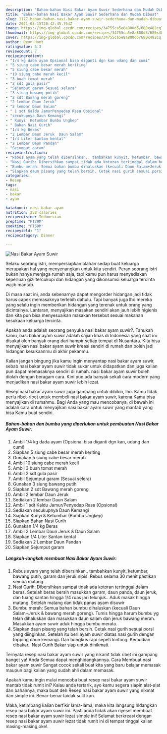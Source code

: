 ```yaml
---
description: "Bahan-bahan Nasi Bakar Ayam Suwir Sederhana dan Mudah Dibuat"
title: "Bahan-bahan Nasi Bakar Ayam Suwir Sederhana dan Mudah Dibuat"
slug: 1177-bahan-bahan-nasi-bakar-ayam-suwir-sederhana-dan-mudah-dibuat
date: 2021-05-15T20:42:45.764Z
image: https://img-global.cpcdn.com/recipes/34755ca5e8a800d5/680x482cq70/nasi-bakar-ayam-suwir-foto-resep-utama.jpg
thumbnail: https://img-global.cpcdn.com/recipes/34755ca5e8a800d5/680x482cq70/nasi-bakar-ayam-suwir-foto-resep-utama.jpg
cover: https://img-global.cpcdn.com/recipes/34755ca5e8a800d5/680x482cq70/nasi-bakar-ayam-suwir-foto-resep-utama.jpg
author: Dean Hunt
ratingvalue: 3.3
reviewcount: 7
recipeingredient:
- "1/4 kg dada ayam Opsional bisa diganti dgn kan udang dan cumi"
- "5 siung cabe besar merah keriting"
- "5 siung cabe besar merah"
- "10 siung cabe merah kecil"
- "3 buah tomat merah"
- "2 sdt gula pasir"
- "Sejumput garam Sesuai selera"
- "3 siung bawang putih"
- "2 sdt Bawang merah goreng"
- "2 lembar Daun Jeruk"
- "2 lembar Daun Salam"
- " 1 sdt Kaldu JamurPenyedap Rasa Opsional"
- "secukupnya Daun Kemangi"
- " Kunyi  Ketumbar Bumbu Ungkep"
- " Bahan Nasi Gurih"
- "1/4 kg Beras"
- "2 Lembar Daun Jeruk  Daun Salam"
- "1/4 Liter Santan kental"
- "2 Lembar Daun Pandan"
- "Sejumput garam"
recipeinstructions:
- "Rebus ayam yang telah dibersihkan.. tambahkan kunyit, ketumbar, bawang putih, garam dan jeruk nipis. Rebus selama 30 menit pastikan semua matang."
- "Nasi Gurih: Dibersihkan sampai tidak ada kotoran tertinggal dalam beras. Setelah beras bersih masukkan garam, daun panda, daun jeruk, dan tuang santan hingga 1/4 ruas jari telunjuk.. Aduk masak hingga matang. Setelah matang dan tidak panas ayam disuwir"
- "Bumbu merah: Semua bahan bumbu dihaluskan (kecuali Daun Salam+Jeruk &amp; bawang merah goreng). Tumis hingga harum bumbu yg telah dihaluskan dan masukkan daun salam dan jeruk bawang merah. Masukkan ayam suwir aduk hingga bumbu merata."
- "Siapkan daun pisang yang telah bersih. Cetak nasi gurih sesuai porsi yang diinginkan. Setelah itu beri ayam suwir diatas nasi gurih dengan topping daun kemangi. Dan bungkus rapi sepeti lontong. Kemudian dibakar.. Nasi Gurih Bakar siap untuk dinikmati."
categories:
- Resep
tags:
- nasi
- bakar
- ayam

katakunci: nasi bakar ayam 
nutrition: 252 calories
recipecuisine: Indonesian
preptime: "PT29M"
cooktime: "PT59M"
recipeyield: "1"
recipecategory: Dinner

---
```



![Nasi Bakar Ayam Suwir](https://img-global.cpcdn.com/recipes/34755ca5e8a800d5/680x482cq70/nasi-bakar-ayam-suwir-foto-resep-utama.jpg)

Selaku seorang istri, mempersiapkan olahan sedap buat keluarga merupakan hal yang menyenangkan untuk kita sendiri. Peran seorang istri bukan hanya menjaga rumah saja, tapi kamu pun harus menyediakan keperluan gizi tercukupi dan hidangan yang dikonsumsi keluarga tercinta wajib mantab.

Di masa  saat ini, anda sebenarnya dapat mengorder hidangan jadi tidak harus capek memasaknya terlebih dahulu. Tapi banyak juga lho mereka yang selalu ingin memberikan hidangan yang terenak untuk orang yang dicintainya. Lantaran, menyajikan masakan sendiri akan jauh lebih higienis dan kita pun bisa menyesuaikan masakan tersebut sesuai makanan kesukaan keluarga tercinta. 



Apakah anda adalah seorang penyuka nasi bakar ayam suwir?. Tahukah kamu, nasi bakar ayam suwir adalah sajian khas di Indonesia yang saat ini disukai oleh banyak orang dari hampir setiap tempat di Nusantara. Kita bisa menyajikan nasi bakar ayam suwir kreasi sendiri di rumah dan boleh jadi hidangan kesukaanmu di akhir pekanmu.

Kalian jangan bingung jika kamu ingin menyantap nasi bakar ayam suwir, sebab nasi bakar ayam suwir tidak sukar untuk didapatkan dan juga kalian pun dapat memasaknya sendiri di rumah. nasi bakar ayam suwir boleh diolah dengan beragam cara. Kini pun ada banyak sekali cara modern yang menjadikan nasi bakar ayam suwir lebih lezat.

Resep nasi bakar ayam suwir juga gampang untuk dibikin, lho. Kamu tidak perlu ribet-ribet untuk membeli nasi bakar ayam suwir, karena Kamu bisa menyajikan di rumahmu. Bagi Anda yang mau mencobanya, di bawah ini adalah cara untuk menyajikan nasi bakar ayam suwir yang mantab yang bisa Kamu buat sendiri.

<!--inarticleads1-->

##### Bahan-bahan dan bumbu yang diperlukan untuk pembuatan Nasi Bakar Ayam Suwir:

1. Ambil 1/4 kg dada ayam (Opsional bisa diganti dgn kan, udang dan cumi)
1. Siapkan 5 siung cabe besar merah keriting
1. Gunakan 5 siung cabe besar merah
1. Ambil 10 siung cabe merah kecil
1. Ambil 3 buah tomat merah
1. Ambil 2 sdt gula pasir
1. Ambil Sejumput garam (Sesuai selera)
1. Gunakan 3 siung bawang putih
1. Siapkan 2 sdt Bawang merah goreng
1. Ambil 2 lembar Daun Jeruk
1. Sediakan 2 lembar Daun Salam
1. Ambil  1 sdt Kaldu Jamur/Penyedap Rasa (Opsional)
1. Sediakan secukupnya Daun Kemangi
1. Siapkan  Kunyi &amp; Ketumbar (Bumbu Ungkep)
1. Siapkan  Bahan Nasi Gurih
1. Gunakan 1/4 kg Beras
1. Ambil 2 Lembar Daun Jeruk &amp; Daun Salam
1. Siapkan 1/4 Liter Santan kental
1. Sediakan 2 Lembar Daun Pandan
1. Siapkan Sejumput garam




<!--inarticleads2-->

##### Langkah-langkah membuat Nasi Bakar Ayam Suwir:

1. Rebus ayam yang telah dibersihkan.. tambahkan kunyit, ketumbar, bawang putih, garam dan jeruk nipis. Rebus selama 30 menit pastikan semua matang.
1. Nasi Gurih: Dibersihkan sampai tidak ada kotoran tertinggal dalam beras. Setelah beras bersih masukkan garam, daun panda, daun jeruk, dan tuang santan hingga 1/4 ruas jari telunjuk.. Aduk masak hingga matang. Setelah matang dan tidak panas ayam disuwir
1. Bumbu merah: Semua bahan bumbu dihaluskan (kecuali Daun Salam+Jeruk &amp; bawang merah goreng). Tumis hingga harum bumbu yg telah dihaluskan dan masukkan daun salam dan jeruk bawang merah. Masukkan ayam suwir aduk hingga bumbu merata.
1. Siapkan daun pisang yang telah bersih. Cetak nasi gurih sesuai porsi yang diinginkan. Setelah itu beri ayam suwir diatas nasi gurih dengan topping daun kemangi. Dan bungkus rapi sepeti lontong. Kemudian dibakar.. Nasi Gurih Bakar siap untuk dinikmati.




Ternyata resep nasi bakar ayam suwir yang nikamt tidak ribet ini gampang banget ya! Anda Semua dapat menghidangkannya. Cara Membuat nasi bakar ayam suwir Sangat cocok sekali buat kita yang baru belajar memasak maupun bagi kalian yang sudah ahli dalam memasak.

Apakah kamu ingin mulai mencoba buat resep nasi bakar ayam suwir mantab tidak rumit ini? Kalau anda tertarik, ayo kamu segera siapin alat-alat dan bahannya, maka buat deh Resep nasi bakar ayam suwir yang nikmat dan simple ini. Benar-benar taidak sulit kan. 

Maka, ketimbang kalian berfikir lama-lama, maka kita langsung hidangkan resep nasi bakar ayam suwir ini. Pasti anda tiidak akan nyesel membuat resep nasi bakar ayam suwir lezat simple ini! Selamat berkreasi dengan resep nasi bakar ayam suwir lezat tidak rumit ini di tempat tinggal kalian masing-masing,oke!.


